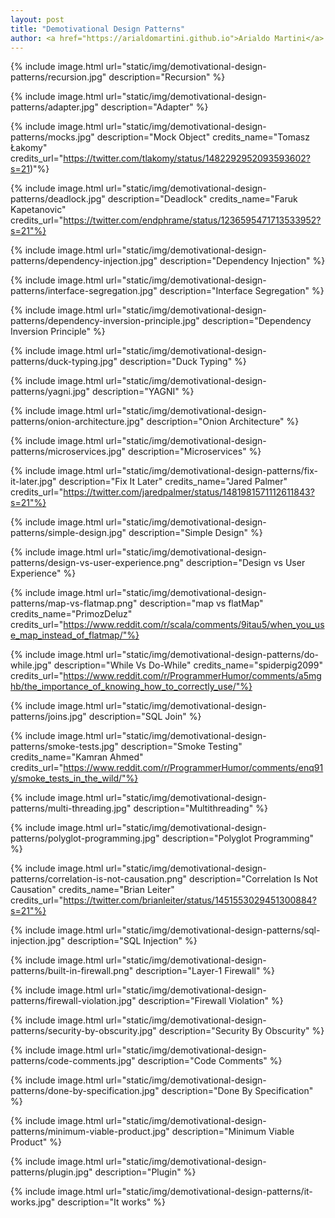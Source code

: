 ```yaml
---
layout: post
title: "Demotivational Design Patterns"
author: <a href="https://arialdomartini.github.io">Arialdo Martini</a>
---
```

{% include image.html url="static/img/demotivational-design-patterns/recursion.jpg" description="Recursion" %}
<!--more-->

{% include image.html url="static/img/demotivational-design-patterns/adapter.jpg" description="Adapter" %}


{% include image.html url="static/img/demotivational-design-patterns/mocks.jpg" description="Mock Object" credits_name="Tomasz Łakomy" credits_url="https://twitter.com/tlakomy/status/1482292952093593602?s=21)"%}

{% include image.html url="static/img/demotivational-design-patterns/deadlock.jpg" description="Deadlock" credits_name="Faruk Kapetanovic" credits_url="https://twitter.com/endphrame/status/1236595471713533952?s=21"%}

{% include image.html url="static/img/demotivational-design-patterns/dependency-injection.jpg" description="Dependency Injection" %}


{% include image.html url="static/img/demotivational-design-patterns/interface-segregation.jpg" description="Interface Segregation" %}

{% include image.html url="static/img/demotivational-design-patterns/dependency-inversion-principle.jpg" description="Dependency Inversion Principle" %}

{% include image.html url="static/img/demotivational-design-patterns/duck-typing.jpg" description="Duck Typing" %}

{% include image.html url="static/img/demotivational-design-patterns/yagni.jpg" description="YAGNI" %}

{% include image.html url="static/img/demotivational-design-patterns/onion-architecture.jpg" description="Onion Architecture" %}

{% include image.html url="static/img/demotivational-design-patterns/microservices.jpg" description="Microservices" %}

{% include image.html url="static/img/demotivational-design-patterns/fix-it-later.jpg" description="Fix It Later" credits_name="Jared Palmer" credits_url="https://twitter.com/jaredpalmer/status/1481981571112611843?s=21"%}

{% include image.html url="static/img/demotivational-design-patterns/simple-design.jpg" description="Simple Design" %}

{% include image.html url="static/img/demotivational-design-patterns/design-vs-user-experience.png" description="Design vs User Experience" %}

{% include image.html url="static/img/demotivational-design-patterns/map-vs-flatmap.png" description="map vs flatMap" credits_name="PrimozDeluz" credits_url="https://www.reddit.com/r/scala/comments/9itau5/when_you_use_map_instead_of_flatmap/"%}


{% include image.html url="static/img/demotivational-design-patterns/do-while.jpg" description="While Vs Do-While" credits_name="spiderpig2099" credits_url="https://www.reddit.com/r/ProgrammerHumor/comments/a5mghb/the_importance_of_knowing_how_to_correctly_use/"%}


{% include image.html url="static/img/demotivational-design-patterns/joins.jpg" description="SQL Join" %}


<!-- {% include image.html url="static/img/demotivational-design-patterns/try-catch.png" description="Try / Catch" credits_name="Daniele Trambusti" credits_url="https://twitter.com/dannyturmoils"%} -->

{% include image.html url="static/img/demotivational-design-patterns/smoke-tests.jpg" description="Smoke Testing" credits_name="Kamran Ahmed" credits_url="https://www.reddit.com/r/ProgrammerHumor/comments/enq91y/smoke_tests_in_the_wild/"%}


{% include image.html url="static/img/demotivational-design-patterns/multi-threading.jpg" description="Multithreading" %}

{% include image.html url="static/img/demotivational-design-patterns/polyglot-programming.jpg" description="Polyglot Programming" %}

{% include image.html url="static/img/demotivational-design-patterns/correlation-is-not-causation.png" description="Correlation Is Not Causation" credits_name="Brian Leiter" credits_url="https://twitter.com/brianleiter/status/1451553029451300884?s=21"%}

{% include image.html url="static/img/demotivational-design-patterns/sql-injection.jpg" description="SQL Injection" %}

{% include image.html url="static/img/demotivational-design-patterns/built-in-firewall.png" description="Layer-1 Firewall" %}

{% include image.html url="static/img/demotivational-design-patterns/firewall-violation.jpg" description="Firewall Violation" %}

{% include image.html url="static/img/demotivational-design-patterns/security-by-obscurity.jpg" description="Security By Obscurity" %}


{% include image.html url="static/img/demotivational-design-patterns/code-comments.jpg" description="Code Comments" %}

{% include image.html url="static/img/demotivational-design-patterns/done-by-specification.jpg" description="Done By Specification" %}

{% include image.html url="static/img/demotivational-design-patterns/minimum-viable-product.jpg" description="Minimum Viable Product" %}

{% include image.html url="static/img/demotivational-design-patterns/plugin.jpg" description="Plugin" %}

{% include image.html url="static/img/demotivational-design-patterns/it-works.jpg" description="It works" %}
